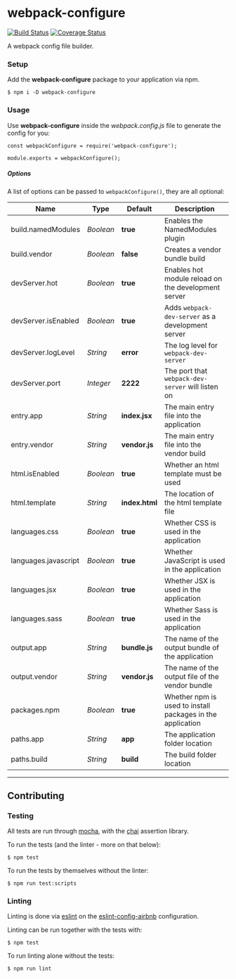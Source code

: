# webpack-configure
[![Build Status](https://travis-ci.org/hvolschenk/webpack-configure.svg?branch=master)](https://travis-ci.org/hvolschenk/webpack-configure) [![Coverage Status](https://coveralls.io/repos/github/hvolschenk/webpack-configure/badge.svg?branch=master)](https://coveralls.io/github/hvolschenk/webpack-configure?branch=master)

A webpack config file builder.

### Setup

Add the **webpack-configure** package to your application via npm.

```
$ npm i -D webpack-configure
```

### Usage

Use **webpack-configure** inside the _webpack.config.js_ file to generate the config for you:

```
const webpackConfigure = require('webpack-configure');

module.exports = webpackConfigure();
```

##### Options

A list of options can be passed to `webpackConfigure()`, they are all optional:

Name                 | Type      | Default        | Description
---------------------|-----------|----------------|----------------------------------------------------
build.namedModules   | _Boolean_ | **true**       | Enables the NamedModules plugin
build.vendor         | _Boolean_ | **false**      | Creates a vendor bundle build
devServer.hot        | _Boolean_ | **true**       | Enables hot module reload on the development server
devServer.isEnabled  | _Boolean_ | **true**       | Adds `webpack-dev-server` as a development server
devServer.logLevel   | _String_  | **error**      | The log level for `webpack-dev-server`
devServer.port       | _Integer_ | **2222**       | The port that `webpack-dev-server` will listen on
entry.app            | _String_  | **index.jsx**  | The main entry file into the application
entry.vendor         | _String_  | **vendor.js**  | The main entry file into the vendor build
html.isEnabled       | _Boolean_ | **true**       | Whether an html template must be used
html.template        | _String_  | **index.html** | The location of the html template file
languages.css        | _Boolean_ | **true**       | Whether CSS is used in the application
languages.javascript | _Boolean_ | **true**       | Whether JavaScript is used in the application
languages.jsx        | _Boolean_ | **true**       | Whether JSX is used in the application
languages.sass       | _Boolean_ | **true**       | Whether Sass is used in the application
output.app           | _String_  | **bundle.js**  | The name of the output bundle of the application
output.vendor        | _String_  | **vendor.js**  | The name of the output file of the vendor bundle
packages.npm         | _Boolean_ | **true**       | Whether npm is used to install packages in the application
paths.app            | _String_  | **app**        | The application folder location
paths.build          | _String_  | **build**      | The build folder location

---------------
## Contributing

### Testing

All tests are run through [mocha](https://mochajs.org/), with the [chai](http://chaijs.com/)
assertion library.

To run the tests (and the linter - more on that below):

```
$ npm test
```

To run the tests by themselves without the linter:

```
$ npm run test:scripts
```

### Linting

Linting is done via [eslint](http://eslint.org/) on the
[eslint-config-airbnb](https://www.npmjs.com/package/eslint-config-airbnb) configuration.

Linting can be run together with the tests with:

```
$ npm test
```

To run linting alone without the tests:

```
$ npm run lint
```
